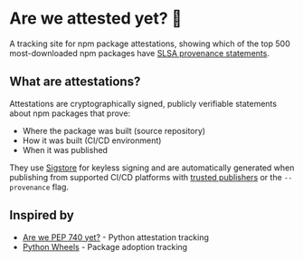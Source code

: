 # Are we attested yet? 🔏

A tracking site for npm package attestations, showing which of the top 500 most-downloaded npm packages have [SLSA provenance statements](https://slsa.dev/).

## What are attestations?

Attestations are cryptographically signed, publicly verifiable statements about npm packages that prove:

- Where the package was built (source repository)
- How it was built (CI/CD environment)
- When it was published

They use [Sigstore](https://sigstore.dev/) for keyless signing and are automatically generated when publishing from supported CI/CD platforms with [trusted publishers](https://docs.npmjs.com/trusted-publishers) or the `--provenance` flag.

## Inspired by

- [Are we PEP 740 yet?](https://trailofbits.github.io/are-we-pep740-yet/) - Python attestation tracking
- [Python Wheels](https://pythonwheels.com/) - Package adoption tracking
